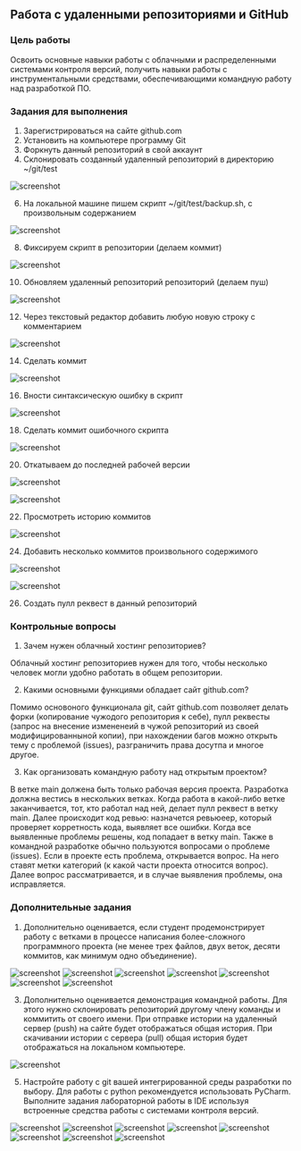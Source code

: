 ## Работа с удаленными репозиториями и GitHub


### Цель работы

Освоить основные навыки работы с облачными и распределенными системами контроля версий, получить навыки работы с инструментальными средствами, обеспечивающими командную работу над разработкой ПО.


### Задания для выполнения



1. Зарегистрироваться на сайте github.com
2. Установить на компьютере программу Git
3. Форкнуть данный репозиторий в свой аккаунт
4. Склонировать созданный удаленный репозиторий в директорию ~/git/test

![screenshot](images/1.png)

6. На локальной машине пишем скрипт ~/git/test/backup.sh, с произвольным содержанием

![screenshot](images/2.png)

8. Фиксируем скрипт в репозитории (делаем коммит)

![screenshot](images/3.png)

10. Обновляем удаленный репозиторий репозиторий (делаем пуш)

![screenshot](images/4.png)

12. Через текстовый редактор добавить любую новую строку с комментарием

![screenshot](images/5.png)

14. Сделать коммит

![screenshot](images/6.png)

16. Вности синтаксическую ошибку в скрипт

![screenshot](images/7.png)

18. Сделать коммит ошибочного скрипта

![screenshot](images/8.png)

20. Откатываем до последней рабочей версии

![screenshot](images/9.png)

![screenshot](images/10.png)

22. Просмотреть историю коммитов

![screenshot](images/11.png)

24. Добавить несколько коммитов произвольного содержимого

![screenshot](images/12.png)

![screenshot](images/13.png)

26. Создать пулл реквест в данный репозиторий


### Контрольные вопросы



1. Зачем нужен облачный хостинг репозиториев?

Облачный хостинг репозиториев нужен для того, чтобы несколько человек могли удобно работать в общем репозитории.

2. Какими основными функциями обладает сайт github.com?

Помимо основоного функционала git, сайт github.com позволяет делать форки (копирование чужодого репозитория к себе), пулл реквесты (запрос на внесение измененеий в чужой репозиторий из своей модифицированныной копии), при нахождении багов можно открыть тему с проблемой (issues), разграничить права досутпа и многое другое.

3. Как организовать командную работу над открытым проектом?

В ветке main должена быть только рабочая версия проекта. Разработка должна вестись в нескольких ветках. Когда работа в какой-либо ветке заканчивается, тот, кто работал над ней, делает пулл реквест в ветку main. Далее происходит код ревью: назначется ревьюеер, который проверяет корретность кода, выявляет все ошибки. Когда все выявленные проблемы решены, код попадает в ветку main. Также в командной разработке обычно пользуются вопросами о проблеме (issues). Если в проекте есть проблема, открывается вопрос. На него ставят метки категорий (к какой части проекта относится вопрос). Далее вопрос рассматривается, и в случае выявления проблемы, она исправляется.



### Дополнительные задания



1. Дополнительно оценивается, если студент продемонстрирует работу с ветками в процессе написания более-сложного программного проекта (не менее трех файлов, двух веток, десяти коммитов, как минимум одно объединение).

![screenshot](images/20.png)
![screenshot](images/21.png)
![screenshot](images/22.png)
![screenshot](images/23.png)
![screenshot](images/24.png)
![screenshot](images/25.png)
![screenshot](images/26.png)

3. Дополнительно оценивается демонстрация командной работы. Для этого нужно склонировать репозиторий другому члену команды и коммитить от своего имени. При отправке истории на удаленный сервер (push) на сайте будет отображаться общая история. При скачивании истории с сервера (pull) общая история будет отображаться на локальном компьютере.


![screenshot](images/200.png)

5. Настройте работу с git вашей интегрированной среды разработки по выбору. Для работы с python рекомендуется использовать PyCharm. Выполните задания лабораторной работы в IDE используя встроенные средства работы с системами контроля версий.

![screenshot](images/100.png)
![screenshot](images/101.png)
![screenshot](images/102.png)
![screenshot](images/103.png)
![screenshot](images/104.png)
![screenshot](images/105.png)
![screenshot](images/106.png)
![screenshot](images/107.png)

